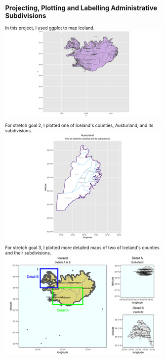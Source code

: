 ## Projecting, Plotting and Labelling Administrative Subdivisions

In this project, I used ggplot to map Iceland.
![](iceland.png)

For stretch goal 2, I plotted one of Iceland's counties, Austurland, and its subdivisions.
![](austurland.png)

For stretch goal 3, I plotted more detailed maps of two of Iceland's counties and their subdivisions.
![](details.png)
